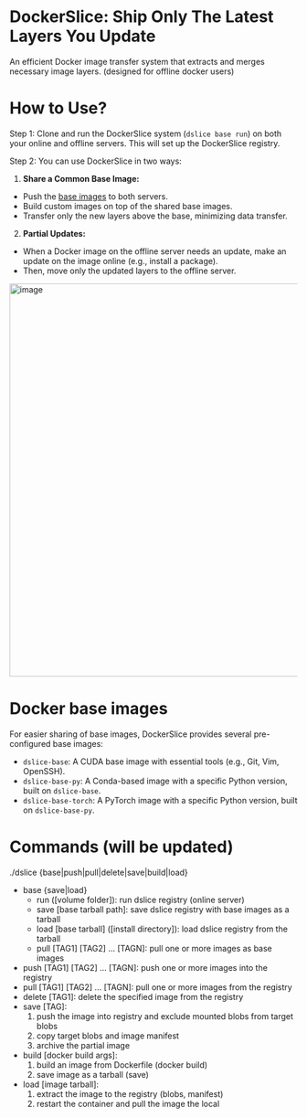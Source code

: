 # DockerSlice: Ship Only The Latest Layers You Update

An efficient Docker image transfer system that extracts and merges necessary image layers. (designed for offline docker users)

# How to Use?

Step 1: Clone and run the DockerSlice system (`dslice base run`) on both your online and offline servers. This will set up the DockerSlice registry.

Step 2: You can use DockerSlice in two ways:

1. **Share a Common Base Image:**

- Push the [base images](#docker-base-images) to both servers.
- Build custom images on top of the shared base images.
- Transfer only the new layers above the base, minimizing data transfer.

2. **Partial Updates:**

- When a Docker image on the offline server needs an update, make an update on the image online (e.g., install a package).
- Then, move only the updated layers to the offline server.

<img width="688" alt="image" src="https://github.com/user-attachments/assets/6f367d37-709b-4f7b-8109-6cba191a3e42" />

# Docker base images
For easier sharing of base images, DockerSlice provides several pre-configured base images:

- `dslice-base`: A CUDA base image with essential tools (e.g., Git, Vim, OpenSSH).
- `dslice-base-py`: A Conda-based image with a specific Python version, built on `dslice-base`.
- `dslice-base-torch`: A PyTorch image with a specific Python version, built on `dslice-base-py`.


# Commands (will be updated)
./dslice {base|push|pull|delete|save|build|load}
- base {save|load}
    - run ([volume folder]): run dslice registry (online server)
    - save [base tarball path]: save dslice registry with base images as a tarball
    - load [base tarball] ([install directory]): load dslice registry from the tarball 
    - pull [TAG1] [TAG2] ... [TAGN]: pull one or more images as base images
- push [TAG1] [TAG2] ... [TAGN]: push one or more images into the registry
- pull [TAG1] [TAG2] ... [TAGN]: pull one or more images from the registry
- delete [TAG1]: delete the specified image from the registry
- save [TAG]: 
    1. push the image into registry and exclude mounted blobs from target blobs
    2. copy target blobs and image manifest
    3. archive the partial image
- build [docker build args]: 
    1. build an image from Dockerfile (docker build)
    2. save image as a tarball (save)
- load [image tarball]: 
    1. extract the image to the registry (blobs, manifest)
    2. restart the container and pull the image the local
